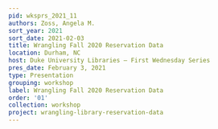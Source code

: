 ```yaml
---
pid: wksprs_2021_11
authors: Zoss, Angela M.
sort_year: 2021
sort_date: 2021-02-03
title: Wrangling Fall 2020 Reservation Data
location: Durham, NC
host: Duke University Libraries – First Wednesday Series
pres_date: February 3, 2021
type: Presentation
grouping: workshop
label: Wrangling Fall 2020 Reservation Data
order: '01'
collection: workshop
project: wrangling-library-reservation-data
---
```


